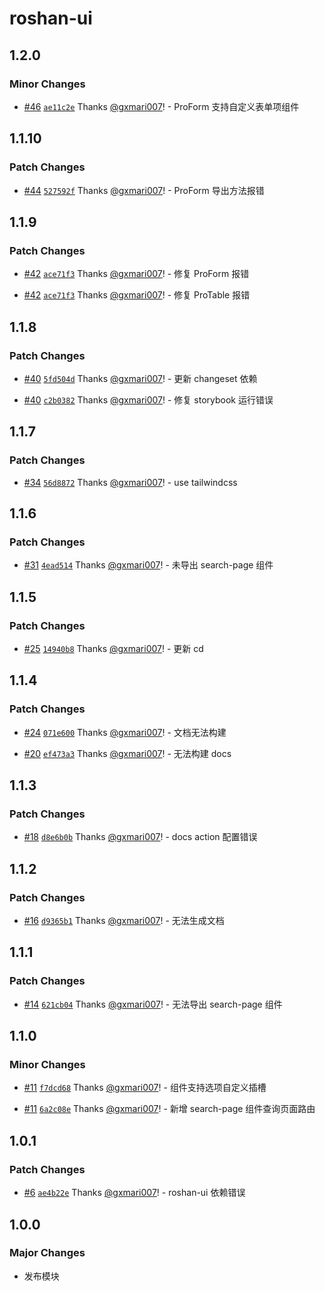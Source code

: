 # roshan-ui

## 1.2.0

### Minor Changes

- [#46](https://github.com/roshan-labs/ui/pull/46) [`ae11c2e`](https://github.com/roshan-labs/ui/commit/ae11c2ebde246449588c804bdd3feb402a700ca0) Thanks [@gxmari007](https://github.com/gxmari007)! - ProForm 支持自定义表单项组件

## 1.1.10

### Patch Changes

- [#44](https://github.com/roshan-labs/ui/pull/44) [`527592f`](https://github.com/roshan-labs/ui/commit/527592f1d598726e504607442dd90c2debbe1a38) Thanks [@gxmari007](https://github.com/gxmari007)! - ProForm 导出方法报错

## 1.1.9

### Patch Changes

- [#42](https://github.com/roshan-labs/ui/pull/42) [`ace71f3`](https://github.com/roshan-labs/ui/commit/ace71f35a40a8471426709e80ac03f9f69b72443) Thanks [@gxmari007](https://github.com/gxmari007)! - 修复 ProForm 报错

- [#42](https://github.com/roshan-labs/ui/pull/42) [`ace71f3`](https://github.com/roshan-labs/ui/commit/ace71f35a40a8471426709e80ac03f9f69b72443) Thanks [@gxmari007](https://github.com/gxmari007)! - 修复 ProTable 报错

## 1.1.8

### Patch Changes

- [#40](https://github.com/roshan-labs/ui/pull/40) [`5fd504d`](https://github.com/roshan-labs/ui/commit/5fd504d2cc69ea291bd8b988a9f7a1041f0d91f0) Thanks [@gxmari007](https://github.com/gxmari007)! - 更新 changeset 依赖

- [#40](https://github.com/roshan-labs/ui/pull/40) [`c2b0382`](https://github.com/roshan-labs/ui/commit/c2b03825cd23a65ee1c4aeac322b68a9dd4a164d) Thanks [@gxmari007](https://github.com/gxmari007)! - 修复 storybook 运行错误

## 1.1.7

### Patch Changes

- [#34](https://github.com/roshan-labs/ui/pull/34) [`56d8872`](https://github.com/roshan-labs/ui/commit/56d88724a0947d40dba4f7e443ca0b4016862a78) Thanks [@gxmari007](https://github.com/gxmari007)! - use tailwindcss

## 1.1.6

### Patch Changes

- [#31](https://github.com/roshan-labs/ui/pull/31) [`4ead514`](https://github.com/roshan-labs/ui/commit/4ead514437b62dbe9dde27acf68cd0b722882067) Thanks [@gxmari007](https://github.com/gxmari007)! - 未导出 search-page 组件

## 1.1.5

### Patch Changes

- [#25](https://github.com/roshan-labs/ui/pull/25) [`14940b8`](https://github.com/roshan-labs/ui/commit/14940b8fc9027ac576104cf0925c838ac9193ab8) Thanks [@gxmari007](https://github.com/gxmari007)! - 更新 cd

## 1.1.4

### Patch Changes

- [#24](https://github.com/roshan-labs/ui/pull/24) [`071e600`](https://github.com/roshan-labs/ui/commit/071e60036f9aeb77ff4fcdadb292bd63f3a0ff9a) Thanks [@gxmari007](https://github.com/gxmari007)! - 文档无法构建

- [#20](https://github.com/roshan-labs/ui/pull/20) [`ef473a3`](https://github.com/roshan-labs/ui/commit/ef473a3da5e2e17cfcd4f5bf1e543d19c6d8ca84) Thanks [@gxmari007](https://github.com/gxmari007)! - 无法构建 docs

## 1.1.3

### Patch Changes

- [#18](https://github.com/roshan-labs/ui/pull/18) [`d8e6b0b`](https://github.com/roshan-labs/ui/commit/d8e6b0bdc671b8bcb1b2bb45f9470928cf62b800) Thanks [@gxmari007](https://github.com/gxmari007)! - docs action 配置错误

## 1.1.2

### Patch Changes

- [#16](https://github.com/roshan-labs/ui/pull/16) [`d9365b1`](https://github.com/roshan-labs/ui/commit/d9365b1bdf236b9b811e85908a2e35a8e6610e0b) Thanks [@gxmari007](https://github.com/gxmari007)! - 无法生成文档

## 1.1.1

### Patch Changes

- [#14](https://github.com/roshan-labs/ui/pull/14) [`621cb04`](https://github.com/roshan-labs/ui/commit/621cb04c16bb2bf8ba658c54c80c82763b360175) Thanks [@gxmari007](https://github.com/gxmari007)! - 无法导出 search-page 组件

## 1.1.0

### Minor Changes

- [#11](https://github.com/roshan-labs/ui/pull/11) [`f7dcd68`](https://github.com/roshan-labs/ui/commit/f7dcd685212a013a4be934b5ec2fe32feebdbe81) Thanks [@gxmari007](https://github.com/gxmari007)! - <pro-select> 组件支持选项自定义插槽

- [#11](https://github.com/roshan-labs/ui/pull/11) [`6a2c08e`](https://github.com/roshan-labs/ui/commit/6a2c08e7ccaf94fb71f997dc0adb10dfa4e964ab) Thanks [@gxmari007](https://github.com/gxmari007)! - 新增 search-page 组件查询页面路由

## 1.0.1

### Patch Changes

- [#6](https://github.com/roshan-labs/ui/pull/6) [`ae4b22e`](https://github.com/roshan-labs/ui/commit/ae4b22e2ceffe701716d9db5d5279b101cb64530) Thanks [@gxmari007](https://github.com/gxmari007)! - roshan-ui 依赖错误

## 1.0.0

### Major Changes

- 发布模块
